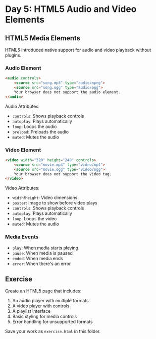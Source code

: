 # Day 5: HTML5 Audio and Video Elements

## HTML5 Media Elements
HTML5 introduced native support for audio and video playback without plugins.

### Audio Element
```html
<audio controls>
    <source src="song.mp3" type="audio/mpeg">
    <source src="song.ogg" type="audio/ogg">
    Your browser does not support the audio element.
</audio>
```

Audio Attributes:
- `controls`: Shows playback controls
- `autoplay`: Plays automatically
- `loop`: Loops the audio
- `preload`: Preloads the audio
- `muted`: Mutes the audio

### Video Element
```html
<video width="320" height="240" controls>
    <source src="movie.mp4" type="video/mp4">
    <source src="movie.ogg" type="video/ogg">
    Your browser does not support the video tag.
</video>
```

Video Attributes:
- `width`/`height`: Video dimensions
- `poster`: Image to show before video plays
- `controls`: Shows playback controls
- `autoplay`: Plays automatically
- `loop`: Loops the video
- `muted`: Mutes the audio

### Media Events
- `play`: When media starts playing
- `pause`: When media is paused
- `ended`: When media ends
- `error`: When there's an error

## Exercise
Create an HTML5 page that includes:
1. An audio player with multiple formats
2. A video player with controls
3. A playlist interface
4. Basic styling for media controls
5. Error handling for unsupported formats

Save your work as `exercise.html` in this folder.
